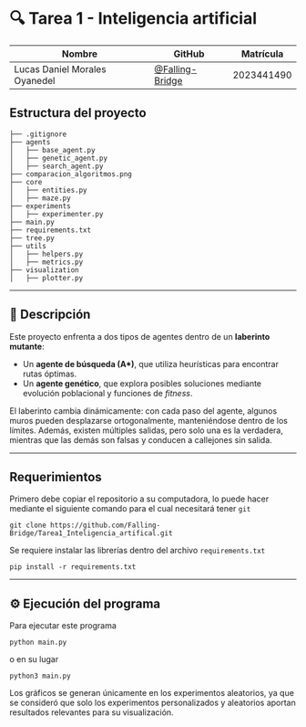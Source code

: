 # 🔍 Tarea 1 - Inteligencia artificial

| Nombre | GitHub | Matrícula |
|--------|--------|-----------|
| Lucas Daniel Morales Oyanedel | [@Falling-Bridge](https://github.com/Falling-Bridge) | 2023441490 |

## Estructura del proyecto

```
├── .gitignore
├── agents
│   ├── base_agent.py
│   ├── genetic_agent.py
│   ├── search_agent.py
├── comparacion_algoritmos.png
├── core
│   ├── entities.py
│   ├── maze.py
├── experiments
│   ├── experimenter.py
├── main.py
├── requirements.txt
├── tree.py
├── utils
│   ├── helpers.py
│   ├── metrics.py
├── visualization
│   ├── plotter.py
```

---

## 📖 Descripción  

Este proyecto enfrenta a dos tipos de agentes dentro de un **laberinto mutante**:  
- Un **agente de búsqueda (A\*)**, que utiliza heurísticas para encontrar rutas óptimas.  
- Un **agente genético**, que explora posibles soluciones mediante evolución poblacional y funciones de *fitness*.  

El laberinto cambia dinámicamente: con cada paso del agente, algunos muros pueden desplazarse ortogonalmente, manteniéndose dentro de los límites. Además, existen múltiples salidas, pero solo una es la verdadera, mientras que las demás son falsas y conducen a callejones sin salida.  

---
## Requerimientos 

Primero debe copiar el repositorio a su computadora, lo puede hacer mediante el siguiente comando para el cual necesitará tener ```git```

```
git clone https://github.com/Falling-Bridge/Tarea1_Inteligencia_artifical.git
```

Se requiere instalar las librerías dentro del archivo ```requirements.txt```
```
pip install -r requirements.txt
```
---
## ⚙️ Ejecución del programa  

Para ejecutar este programa

```
python main.py
```
o en su lugar

```
python3 main.py
```

Los gráficos se generan únicamente en los experimentos aleatorios, ya que se consideró que solo los experimentos personalizados y aleatorios aportan resultados relevantes para su visualización.

